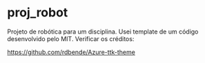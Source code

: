 # proj_robot

Projeto de robótica para um disciplina. Usei template de um código desenvolvido pelo MIT. Verificar os créditos:

https://github.com/rdbende/Azure-ttk-theme

